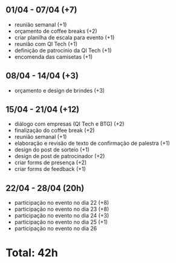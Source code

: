 ## 01/04 - 07/04 (+7)
- reunião semanal (+1)
- orçamento de coffee breaks (+2)
- criar planilha de escala para evento (+1)
- reunião com QI Tech (+1)
- definição de patrocínio da QI Tech (+1)
- encomenda das camisetas (+1)

## 08/04 - 14/04 (+3)
- orçamento e design de brindes (+3)

## 15/04 - 21/04 (+12)
- diálogo com empresas (QI Tech e BTG) (+2)
- finalização do coffee break (+2)
- reunião semanal (+1)
- elaboração e revisão de texto de confirmação de palestra (+1)
- design do post de sorteio (+1)
- design de post de patrocinador (+2)
- criar forms de presença (+2)
- criar forms de feedback (+1)

## 22/04 - 28/04 (20h)
- participação no evento no dia 22 (+8)
- participação no evento no dia 23 (+8)
- participação no evento no dia 24 (+3)
- participação no evento no dia 25 (+1)
- participação no evento no dia 26 

# Total: 42h

